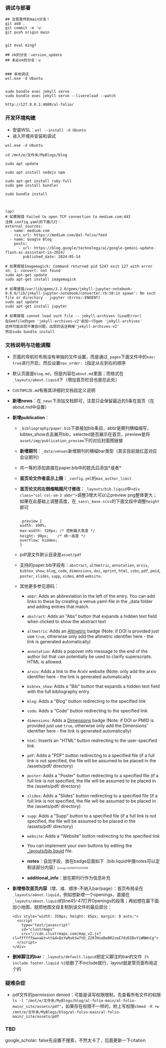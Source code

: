 ### 调试与部署

```
## 注意是传到main分支！
git add .
git commit -m 'u'
git push origin main


git eval ming7

## ok的分支：version_update
## 未必ok的分支：u


### 本地调试
wsl.exe -d Ubuntu


sudo bundle exec jekyll serve
sudo bundle exec jekyll serve --livereload --watch

http://127.0.0.1:4000/al-folio/

```


### 开发环境构建

- 安装WSL：`wsl --install -d Ubuntu`
- 进入环境并安装和调试

```
wsl.exe -d Ubuntu

cd /mnt/e/文件夹/MyBlogs/blog

sudo apt update

sudo apt install nodejs npm

sudo apt-get install ruby-full
sudo gem install bundler

sudo bundle install



(op)
# 如果报错 Failed to open TCP connection to medium.com:443 
注释_config.yaml的下面几行：
external_sources:
  - name: medium.com
    rss_url: https://medium.com/@al-folio/feed
  - name: Google Blog
    posts:
      - url: https://blog.google/technology/ai/google-gemini-update-flash-ai-assistant-io-2024/
        published_date: 2024-05-14

# 如果报错Imagemagick: Command returned pid 5247 exit 127 with error sh: 1: convert: not found
sudo apt-get update
sudo apt-get install imagemagick

# 如果报错/var/lib/gems/3.2.0/gems/jekyll-jupyter-notebook-0.0.6/lib/jekyll-jupyter-notebook/converter.rb:58:in spawn': No such file or directory - jupyter (Errno::ENOENT)
sudo apt update
sudo apt-get install jupyter

# 如果报错 cannot load such file -- jekyll-archives (LoadError)
在Gemfile的gem 'jekyll-archives-v2'前加一行gem 'jekyll-archives'
这样可能出现不兼容问题，出现的话注释掉'jekyll-archives-v2'
然后sudo bundle install
```



###  文档说明与功能调整

- 页面的导航栏布局没有单独的文件设置，而是通过`_pages`下面文件中的`nav: true`进行开启，然后设置`nav_order: 1`指定从左到右的顺序

- 默认页面是`blog.md`，但是内容在`about.md`里面；而格式在`_layouts/about.liquid`下（增加首页栏目也是在此处）

- `CUSTOMIZE.md`有极其详细的文档自定义说明

- **新增news**：在`_news`下添加文档即可，注意只会保留最近的5条在首页（在about.md中设置）

- **新增publication**：

  - `_bibliography/paper.bib`下直接加bib条目，abbr是期刊横幅缩写，bibtex_show点击展开bib，selected是否展示在首页，preview是将`asset/img/publication_preview`下的对应封面图链接

  - **新增期刊**：`_data/venues`新增期刊的横幅bar类型（其实目前就红蓝对应会议期刊）

  - 共一等的添加直接在paper.bib中的姓氏后添加†或者*

  - **首页论文作者显示上限**：`_config.yml`的`max_author_limit`

  - **首页论文的左侧缩略图尺寸修改**：`_layouts/bib.liquid`中`<div class="col col-sm-3 abbr">`调整3增大可以让preview png整体更大；如果在此基础上调整高度，在`_sass\_base.scss`的下面文段中调整`height`即可

    ```
    
    .preview {
    width: 100%;
    max-width: 320px; /* 控制最大宽度 */
    height: 90px;    /* 统一高度 */
    overflow: hidden;
    }
    ```

    

  - pdf源文件默认目录是`asset/pdf`

  - 支持的paper.bib字段有：`abstract`, `altmetric`, `annotation`, `arxiv`, `bibtex_show`, `blog`, `code`, `dimensions`, `doi`, `eprint`, `html`, `isbn`, `pdf`, `pmid`, `poster`, `slides`, `supp`, `video`, and `website`.

  - 其他更多参见源码：

    - `abbr`: Adds an abbreviation to the left of the entry. You can add links to these by creating a venue.yaml-file in the \_data folder and adding entries that match.
    - `abstract`: Adds an "Abs" button that expands a hidden text field when clicked to show the abstract text
    - `altmetric`: Adds an [Altmetric](https://www.altmetric.com/) badge (Note: if DOI is provided just use `true`, otherwise only add the altmetric identifier here - the link is generated automatically)
    - `annotation`: Adds a popover info message to the end of the author list that can potentially be used to clarify superscripts. HTML is allowed.
    - `arxiv`: Adds a link to the Arxiv website (Note: only add the arxiv identifier here - the link is generated automatically)
    - `bibtex_show`: Adds a "Bib" button that expands a hidden text field with the full bibliography entry
    - `blog`: Adds a "Blog" button redirecting to the specified link
    - `code`: Adds a "Code" button redirecting to the specified link
    - `dimensions`: Adds a [Dimensions](https://www.dimensions.ai/) badge (Note: if DOI or PMID is provided just use `true`, otherwise only add the Dimensions' identifier here - the link is generated automatically)
    - `html`: Inserts an "HTML" button redirecting to the user-specified link
    - `pdf`: Adds a "PDF" button redirecting to a specified file (if a full link is not specified, the file will be assumed to be placed in the /assets/pdf/ directory)
    - `poster`: Adds a "Poster" button redirecting to a specified file (if a full link is not specified, the file will be assumed to be placed in the /assets/pdf/ directory)
    - `slides`: Adds a "Slides" button redirecting to a specified file (if a full link is not specified, the file will be assumed to be placed in the /assets/pdf/ directory)
    - `supp`: Adds a "Supp" button to a specified file (if a full link is not specified, the file will be assumed to be placed in the /assets/pdf/ directory)
    - `website`: Adds a "Website" button redirecting to the specified link

    - You can implement your own buttons by editing the [\_layouts/bib.liquid](_layouts/bib.liquid) file.
    
    - **notes**：自加字段，放在badge后面如下（bib.liquid中搜notes可以定制该部分内容）<img src="https://raw.githubusercontent.com/ming71/pigo/pic/pic/image-20250811120747589.png" alt="image-20250811120747589" style="zoom:50%;" />
    
    - **additional_info**：放在期刊行作为信息补充

- **新增修改首页内容**（增、减、顺序-不纳入bar/page）：首页布局全在`_layouts/about.liquid`，例如想新增一个openings，直接在`_layouts/about.liquid`的line45-47打开Openings的段落；再如想在最下面加小地图，就把地图文段复制到该文件的最后部分：

  ```
  <div style="width: 350px; height: 85px; margin: 0 auto;">  
    <script 
      type="text/javascript" 
      id="clustrmaps" 
      src="//cdn.clustrmaps.com/map_v2.js?cl=ffffff&w=a&t=tt&d=QsYwRxkSw7tD_Z207HseBeBR2zeE7dzDIBvYiWNWnCg">
    </script>
  </div>	
  ```

- **删掉脚注的bar**：`_layouts/default.liquid`把定义脚注的bar的文件` {% include footer.liquid %}`给删了不include就行，layout就是管页面布局这个的

### 疑难杂症

- pdf文件的permission denied：可能是读写权限限制，先查看所有文件的权限`ls -l "/mnt/e/文件夹/MyBlogs/blog/al-folio-main/al-folio-main/_site/assets/pdf"`，如果存在权限不一样的，附上写权限`chmod -R +w /mnt/e/文件夹/MyBlogs/blog/al-folio-main/al-folio-main/_site/assets/pdf`

### TBD

google_scholar: false先设置不搜索，不然太卡了，后面更新一下citation
